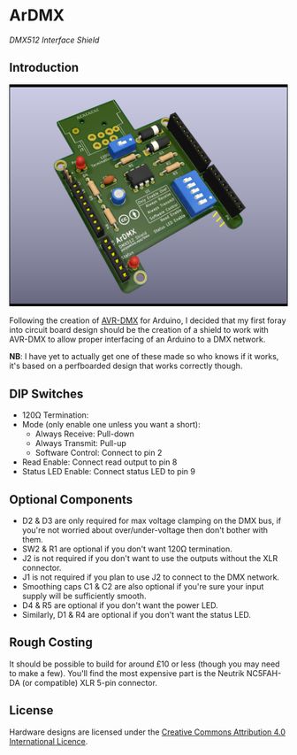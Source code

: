 # ArDMX

*DMX512 Interface Shield*

## Introduction
![Image of the DMX Shield](./dmxhat.png)

Following the creation of [AVR-DMX](https://github.com/JMAlego/AVR-DMX) for Arduino, I decided that my first foray into circuit board design should be the creation of a shield to work with AVR-DMX to allow proper interfacing of an Arduino to a DMX network.

**NB**: I have yet to actually get one of these made so who knows if it works, it's based on a perfboarded design that works correctly though.

## DIP Switches

- 120Ω Termination:
- Mode (only enable one unless you want a short):
  - Always Receive: Pull-down
  - Always Transmit: Pull-up
  - Software Control: Connect to pin 2
- Read Enable: Connect read output to pin 8
- Status LED Enable: Connect status LED to pin 9

## Optional Components

- D2 & D3 are only required for max voltage clamping on the DMX bus, if you're not worried about over/under-voltage then don't bother with them.
- SW2 & R1 are optional if you don't want 120Ω termination.
- J2 is not required if you don't want to use the outputs without the XLR connector.
- J1 is not required if you plan to use J2 to connect to the DMX network.
- Smoothing caps C1 & C2 are also optional if you're sure your input supply will be sufficiently smooth.
- D4 & R5 are optional if you don't want the power LED.
- Similarly, D1 & R4 are optional if you don't want the status LED.

## Rough Costing

It should be possible to build for around £10 or less (though you may need to make a few). You'll find the most expensive part is the Neutrik NC5FAH-DA (or compatible) XLR 5-pin connector.

## License

Hardware designs are licensed under the [Creative Commons Attribution 4.0 International Licence](https://creativecommons.org/licenses/by/4.0/).
